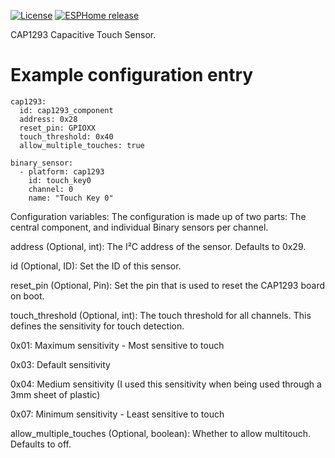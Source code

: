 [![License][license-shield]][license]
[![ESPHome release][esphome-release-shield]][esphome-release]

[license-shield]: https://img.shields.io/static/v1?label=License&message=MIT&color=orange&logo=license
[license]: https://opensource.org/licenses/MIT
[esphome-release-shield]: https://img.shields.io/static/v1?label=ESPHome&message=2025.3&color=green&logo=esphome
[esphome-release]: https://GitHub.com/esphome/esphome/releases/


CAP1293 Capacitive Touch Sensor. 
# Example configuration entry

```
cap1293:
  id: cap1293_component
  address: 0x28
  reset_pin: GPIOXX
  touch_threshold: 0x40
  allow_multiple_touches: true

binary_sensor:
  - platform: cap1293
    id: touch_key0
    channel: 0
    name: "Touch Key 0"
```

Configuration variables:
The configuration is made up of two parts: The central component, and individual Binary sensors per channel.

address (Optional, int): The I²C address of the sensor. Defaults to 0x29.

id (Optional, ID): Set the ID of this sensor.

reset_pin (Optional, Pin): Set the pin that is used to reset the CAP1293 board on boot.

touch_threshold (Optional, int): The touch threshold for all channels. This defines the sensitivity for touch detection.

0x01: Maximum sensitivity - Most sensitive to touch

0x03: Default sensitivity

0x04: Medium sensitivity (I used this sensitivity when being used through a 3mm sheet of plastic)

0x07: Minimum sensitivity - Least sensitive to touch

allow_multiple_touches (Optional, boolean): Whether to allow multitouch. Defaults to off.
